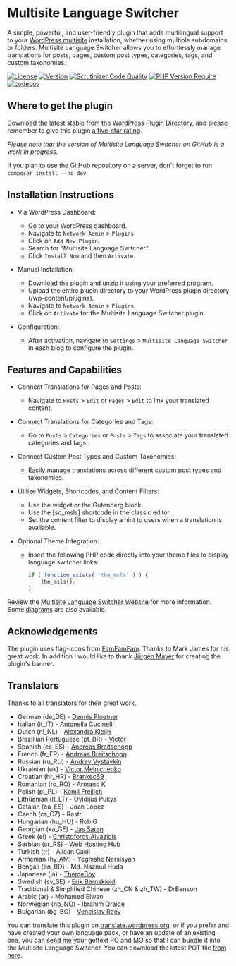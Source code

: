 # Multisite Language Switcher

A simple, powerful, and user-friendly plugin that adds multilingual support to your [WordPress multisite](https://wordpress.org/documentation/article/create-a-network/) installation, whether using multiple subdomains or folders. Multisite Language Switcher allows you to effortlessly manage translations for posts, pages, custom post types, categories, tags, and custom taxonomies.

[![License](http://poser.pugx.org/lloc/multisite-language-switcher/license)](https://packagist.org/packages/lloc/multisite-language-switcher)
[![Version](http://poser.pugx.org/lloc/multisite-language-switcher/version)](https://packagist.org/packages/lloc/multisite-language-switcher)
[![Scrutinizer Code Quality](https://scrutinizer-ci.com/g/lloc/Multisite-Language-Switcher/badges/quality-score.png?s=a2e5dbac2690bbd427f2d48b84473482e7e24fdb)](https://scrutinizer-ci.com/g/lloc/Multisite-Language-Switcher/)
[![PHP Version Require](http://poser.pugx.org/lloc/multisite-language-switcher/require/php)](https://packagist.org/packages/lloc/multisite-language-switcher)
[![codecov](https://codecov.io/gh/lloc/Multisite-Language-Switcher/graph/badge.svg?token=IlD4bX4KZ4)](https://codecov.io/gh/lloc/Multisite-Language-Switcher)

## Where to get the plugin

[Download](http://downloads.wordpress.org/plugin/multisite-language-switcher.zip) the latest stable from the [WordPress Plugin Directory](https://wordpress.org/plugins/multisite-language-switcher/), and please remember to give this plugin [a five-star rating](https://wordpress.org/support/plugin/multisite-language-switcher/reviews/#new-post).

_Please note that the version of Multisite Language Switcher on GitHub is a work in progress._

If you plan to use the GitHub repository on a server, don't forget to run `composer install --no-dev`.

## Installation Instructions

*  Via WordPress Dashboard:
    *  Go to your WordPress dashboard.
    *  Navigate to `Network Admin` > `Plugins`.
    *  Click on `Add New Plugin`.
    *  Search for "Multisite Language Switcher".
    *  Click `Install Now` and then `Activate`.

* Manual Installation:
    *  Download the plugin and unzip it using your preferred program.
    *  Upload the entire plugin directory to your WordPress plugin directory (/wp-content/plugins).
    *  Navigate to `Network Admin` > `Plugins`.
    *  Click on `Activate` for the Multisite Language Switcher plugin.

*  Configuration:
    *  After activation, navigate to `Settings` > `Multisite Language Switcher` in each blog to configure the plugin.

## Features and Capabilities

*  Connect Translations for Pages and Posts:
    *  Navigate to `Posts` > `Edit` or `Pages` > `Edit` to link your translated content.

*  Connect Translations for Categories and Tags:
    *  Go to `Posts` > `Categories` or `Posts` > `Tags` to associate your translated categories and tags.

*  Connect Custom Post Types and Custom Taxonomies:
    *  Easily manage translations across different custom post types and taxonomies.

*  Utilize Widgets, Shortcodes, and Content Filters:
    *  Use the widget or the Gutenberg block.
    *  Use the [sc_msls] shortcode in the classic editor.
    *  Set the content filter to display a hint to users when a translation is available.

*  Optional Theme Integration:
    *  Insert the following PHP code directly into your theme files to display language switcher links:
        ```php
        if ( function_exists( 'the_msls' ) ) {
            the_msls();
        }
        ```
Review the [Multisite Language Switcher Website](http://msls.co/) for more information. Some [diagrams](https://github.com/lloc/Multisite-Language-Switcher/blob/master/Diagrams.md) are also available. 

## Acknowledgements

The plugin uses flag-icons from [FamFamFam](http://famfamfam.com).
Thanks to Mark James for his great work. In addition I would like to
thank [Jürgen Mayer](https://creativpin.com) for creating the plugin's
banner.

## Translators

Thanks to all translators for their great work.

*  German (de_DE) - [Dennis Ploetner](http://lloc.de/) 
*  Italian (it_IT) - [Antonella Cucinelli](http://www.freely.de/)
*  Dutch (nl_NL) - [Alexandra Kleijn](http://www.buurtaal.de/) 
*  Brazillian Portuguese (pt_BR) - [Victor](http://www.coolweb.com.br/)
*  Spanish (es_ES) - [Andreas Breitschopp](http://www.ab-weblog.com/en/) 
*  French (fr_FR) - [Andreas Breitschopp](http://www.ab-tools.com/en/)
*  Russian (ru_RU) - [Andrey Vystavkin](http://j4vk.com/)
*  Ukrainian (uk) - [Victor Melnichenko](http://worm.org.ua/)
*  Croatian (hr_HR) - [Brankec69](https://github.com/Brankec69)
*  Romanian (ro_RO) - [Armand K](http://caveatlector.eu/)
*  Polish (pl_PL) - [Kamil Frejlich](http://www.mojito-networks.com/)
*  Lithuanian (lt_LT) - Ovidijus Pukys
*  Catalan (ca_ES) - Joan López
*  Czech (cs_CZ) - Rastr
*  Hungarian (hu_HU) - RobiG
*  Georgian (ka_GE) - [Jas Saran](http://www.gwebpro.com/)
*  Greek (el) - [Christoforos Aivazidis](http://www.aivazidis.org/)
*  Serbian (sr_RS) - [Web Hosting Hub](http://www.webhostinghub.com/)
*  Turkish (tr) - Alican Cakil
*  Armenian (hy_AM) - Yeghishe Nersisyan
*  Bengali (bn_BD) - Md. Nazmul Huda
*  Japanese (ja) - [ThemeBoy](http://themeboy.com/)
*  Swedish (sv_SE) - [Erik Bernskiold](http://www.bernskioldmedia.com/)
*  Traditional & Simplified Chinese (zh_CN & zh_TW) - DrBenson
*  Arabic (ar) - Mohamed Elwan
*  Norwegian (nb_NO) - Ibrahim Qraiqe
*  Bulgarian (bg_BG) - [Vencislav Raev](http://www.catblue.net/)

You can translate this plugin on [translate.wordpress.org](https://translate.wordpress.org/projects/wp-plugins/multisite-language-switcher/), or if you prefer and have created your own language pack, or have an update of an 
existing one, you can [send me](mailto:re@lloc.de) your gettext PO 
and MO so that I can bundle it into the Multisite Language Switcher. 
You can download the latest POT file
[from here](https://github.com/lloc/Multisite-Language-Switcher/blob/master/languages/default.pot).
